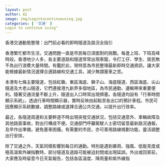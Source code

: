 ```yaml
---
layout: post
author: AI
image: img/Logintocontinueusing.jpg
categories: [ '交通' ]
Login to continue using"
---
```

香港交通動態整理：出門前必看的即時隧道及路況全指引

香港繁忙都市生活，交通問題一直是市民每日須面對的挑戰。每逢上班、下班高峰時段，香港地少人多，各主要道路和隧道常常出現車龍，令打工仔、學生、居民無不為出行浪費大量時間。有鑑於此，現特意為市民整理最新即時交通資訊，讓大家能根據最新情況選擇合適路線和交通工具，減少無謂塞車之苦。

本港有七條主要隧道，包括紅磡、東區海底、獅子山、海底隧道、西區海底、尖山隧道及大老山隧道，它們連接港九新界多個地區，為市民通勤、運輸帶來重要便利。隨著交通流量不斷上升，隧道出入口時常出現擠塞。各隧道均設有「行車時間顯示系統」，透過行車時間顯示器，實時反映由起點至各出口的預計車程。市民可因應顯示系統數據，調整路線或選擇合適公共交通，以提升出行效率。

最近，各隧道周邊和主要幹道不時出現突發交通狀況，包括交通意外、車輛故障及其他路面事故，對出行構成不便。交通部門呼籲駕駛人士密切留意最新路況通報，及早作出準備，避免塞車困擾。有需要的市民，亦可善用路線規劃功能，靈活調整出行安排。

除了交通之外，天氣同樣影響到每日的通勤。特別是遇到暴雨、強風、低能見度或極高溫紫外線指數時，部分隧道及道路可能被迫封閉或出現延誤。外出或回家前，大家應及時留意今日天氣報告，包括各區溫度、降雨量和紫外線指